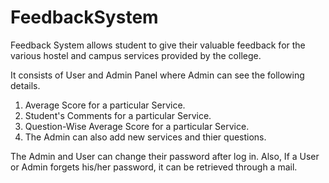 # FeedbackSystem

Feedback System allows student to give their valuable feedback for the various hostel and campus services provided by the college.

It consists of User and Admin Panel where Admin can see the following details.
1. Average Score for a particular Service.
2. Student's Comments for a particular Service.
3. Question-Wise Average Score for a particular Service.
4. The Admin can also add new services and thier questions.

The Admin and User can change their password after log in.
Also, If a User or Admin forgets his/her password, it can be retrieved through a mail.
